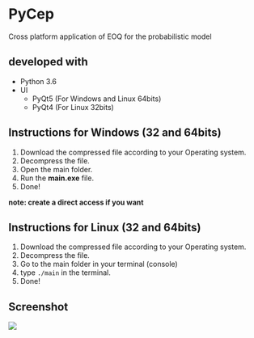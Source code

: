 # PyCep
Cross platform application of EOQ for the probabilistic model

## developed with
+ Python 3.6
+ UI
   - PyQt5 (For Windows and Linux 64bits)
   - PyQt4 (For Linux 32bits)


## Instructions for Windows (32 and 64bits)
1. Download the compressed file according to your Operating system.
2. Decompress the file.
3. Open the main folder.
4. Run the **main.exe** file.
5. Done!

**note: create a direct access if you want**

## Instructions for Linux (32 and 64bits)
1. Download the compressed file according to your Operating system.
2. Decompress the file.
3. Go to the main folder in your terminal (console)
4. type `./main` in the terminal.
5. Done!

## Screenshot

<img src="https://k50.kn3.net/C/9/F/5/6/F/094.png" />
